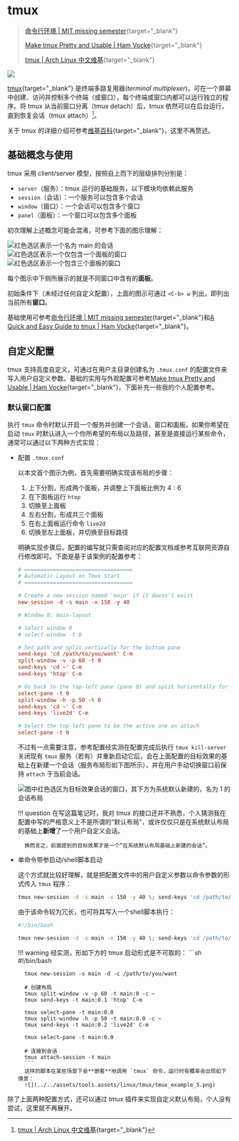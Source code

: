 # tmux

>[命令行环境 | MIT missing semester](https://missing-semester-cn.github.io/2020/command-line/){target="_blank"}
>
>[Make tmux Pretty and Usable | Ham Vocke](https://hamvocke.com/blog/a-guide-to-customizing-your-tmux-conf/){target="_blank"}
>
>[tmux | Arch Linux 中文维基](https://wiki.archlinuxcn.org/wiki/Tmux){target="_blank"}

![](../../assets/tools.assets/linux/tmux/tmux_example.png)

[tmux](https://github.com/tmux/tmux/wiki){target="_blank"} 是终端多路复用器(*terminal multiplexer*)，可在一个屏幕中创建、访问并控制多个终端（或窗口），每个终端或窗口内都可以运行独立的程序。将 tmux 从当前窗口分离（tmux detach）后，tmux 依然可以在后台运行，直到恢复会话（tmux attach）[^1]。

关于 tmux 的详细介绍可参考[维基百科](https://zh.wikipedia.org/wiki/Tmux){target="_blank"}，这里不再赘述。

## 基础概念与使用

tmux 采用 client/server 模型，按照自上而下的层级排列分别是：

- `server`（服务）：tmux 运行的基础服务，以下模块均依赖此服务
- `session`（会话）：一个服务可以包含多个会话
- `window`（窗口）：一个会话可以包含多个窗口
- `panel`（面板）：一个窗口可以包含多个面板

初次理解上述概念可能会混淆，可参考下面的图示理解：

![红色选区表示一个名为 `main` 的会话](../../assets/tools.assets/linux/tmux/tmux_example_1.png)
![红色选区表示一个仅包含一个面板的窗口](../../assets/tools.assets/linux/tmux/tmux_example_2.png)
![红色选区表示一个包含三个面板的窗口](../../assets/tools.assets/linux/tmux/tmux_example_3.png)

每个图示中下侧所展示的就是不同窗口中含有的**面板**。

初始条件下（未经过任何自定义配置），上面的图示可通过 `<C-b> w` 列出，即列出当前所有**窗口**。

基础使用可参考[命令行环境 | MIT missing semester](https://missing-semester-cn.github.io/2020/command-line/){target="_blank"}和[A Quick and Easy Guide to tmux | Ham Vocke](https://hamvocke.com/blog/a-quick-and-easy-guide-to-tmux/){target="_blank"}。

## 自定义配置

tmux 支持高度自定义，可通过在用户主目录创建名为 `.tmux.conf` 的配置文件来写入用户自定义参数。基础的实用与外观配置可参考[Make tmux Pretty and Usable | Ham Vocke](https://hamvocke.com/blog/a-guide-to-customizing-your-tmux-conf/){target="_blank"}，下面补充一些我的个人配置参考。

### 默认窗口配置

执行 `tmux` 命令时默认开启一个服务并创建一个会话，窗口和面板。如果你希望在启动 `tmux` 时默认进入一个你所希望的布局以及路径，甚至是直接运行某些命令，通常可以通过以下两种方式实现：

- 配置 `.tmux.conf`

    以本文首个图示为例，首先需要明确实现该布局的步骤：

    1. 上下分割，形成两个面板，并调整上下面板比例为 $4 : 6$
    2. 在下面板运行 `htop`
    3. 切换至上面板
    4. 左右分割，形成共三个面板
    5. 在右上面板运行命令 `live2d`
    6. 切换至左上面板，并切换至目标路径

    明确实现步骤后，配置的编写就只需查阅对应的配置文档或参考互联网资源自行修改即可。下面是基于该案例的配置参考：
    ```conf
    # ==================================
    # Automatic Layout on Tmux Start
    # ==================================

    # Create a new session named 'main' if it doesn't exist
    new-session -d -s main -x 150 -y 40

    # Window 0: main-layout

    # Select window 0
    # select-window -t 0

    # Set path and split vertically for the bottom pane
    send-keys 'cd /path/to/you/want' C-m
    split-window -v -p 60 -t 0
    send-keys 'cd ~' C-m
    send-keys 'htop' C-m

    # Go back to the top-left pane (pane 0) and split horizontally for the right 50% pane
    select-pane -t 0
    split-window -h -p 50 -t 0
    send-keys 'cd ~' C-m
    send-keys 'live2d' C-m

    # Select the top-left pane to be the active one on attach
    select-pane -t 0
    ```

    不过有一点需要注意，参考配置经实测在配置完成后执行 `tmux kill-server` 关闭现有 `tmux` 服务（若有）并重新启动它后，会在上面配置的目标效果的基础上在新建一个会话（服务布局形如下图所示），并在用户手动切换窗口前保持 `attach` 于当前会话。

    ![图中红色选区为目标效果会话的窗口，其下方为系统默认新建的，名为 `1` 的会话布局](../../assets/tools.assets/linux/tmux/tmux_example_4.png)

    !!! question
        在写这篇笔记时，我对 tmux 的接口还并不熟悉，个人猜测我在配置中写的严格意义上不是所谓的“默认布局”，或许仅仅只是在系统默认布局的基础上**新增**了一个用户自定义会话。

        换而言之，前面提到的目标效果才是一个“在系统默认布局基础上新建的会话”。

- 单命令带参启动/shell脚本启动

    这个方式就比较好理解，就是把配置文件中的用户自定义参数以命令参数的形式传入 `tmux` 程序：
    ```bash
    tmux new-session -d -s main -x 150 -y 40 \; send-keys 'cd /path/to/you/want' C-m \; split-window -v -p 60 -t 0 \; send-keys 'cd ~' C-m \; send-keys 'htop' C-m \; select-pane -t 0 \; split-window -h -p 50 -t 0 \; send-keys 'cd ~' C-m \; send-keys 'live2d' C-m \; select-pane -t 0 \; attach-session -t main
    ```
    由于该命令较为冗长，也可将其写入一个shell脚本执行：
    ```sh
    #!/bin/bash

    tmux new-session -d -s main -x 150 -y 40 \; send-keys 'cd /path/to/you/want' C-m \; split-window -v -p 60 -t 0 \; send-keys 'cd ~' C-m \; send-keys 'htop' C-m \; select-pane -t 0 \; split-window -h -p 50 -t 0 \; send-keys 'cd ~' C-m \; send-keys 'live2d' C-m \; select-pane -t 0 \; attach-session -t main
    ```
    !!! warning
        经实测，形如下方的 tmux 启动形式是不可取的：
        ```sh
        #!/bin/bash

        tmux new-session -s main -d -c /path/to/you/want
        
        # 创建布局
        tmux split-window -v -p 60 -t main:0 -c ~
        tmux send-keys -t main:0.1 'htop' C-m
        
        tmux select-pane -t main:0.0
        tmux split-window -h -p 50 -t main:0.0 -c ~
        tmux send-keys -t main:0.2 'live2d' C-m
        
        tmux select-pane -t main:0.0
        
        # 连接到会话
        tmux attach-session -t main
        ```
        这样的脚本在某些场景下会**嵌套**地调用 `tmux` 命令，运行时有概率会出现如下情景：
        ![](../../assets/tools.assets/linux/tmux/tmux_example_5.png)

除了上面两种配置方式，还可以通过 tmux 插件来实现自定义默认布局，个人没有尝试，这里就不再展开。


[^1]: [tmux | Arch Linux 中文维基](https://wiki.archlinuxcn.org/wiki/Tmux){target="_blank"}